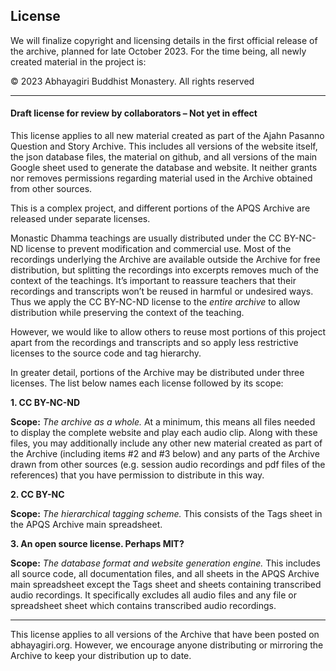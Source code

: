 ## License
We will finalize copyright and licensing details in the first official release of the archive, planned for late October 2023. For the time being, all newly created material in the project is:

© 2023 Abhayagiri Buddhist Monastery. All rights reserved

-----

#### Draft license for review by collaborators – Not yet in effect
This license applies to all new material created as part of the Ajahn Pasanno Question and Story Archive. This includes all versions of the website itself, the json database files, the material on github, and all versions of the main Google sheet used to generate the database and website. It neither grants nor removes permissions regarding material used in the Archive obtained from other sources.

This is a complex project, and different portions of the APQS Archive are released under separate licenses.

Monastic Dhamma teachings are usually distributed under the CC BY-NC-ND license to prevent modification and commercial use. Most of the recordings underlying the Archive are available outside the Archive for free distribution, but splitting the recordings into excerpts removes much of the context of the teachings. It’s important to reassure teachers that their recordings and transcripts won’t be reused in harmful or undesired ways. Thus we apply the CC BY-NC-ND license to the _entire archive_ to allow distribution while preserving the context of the teaching.

However, we would like to allow others to reuse most portions of this project apart from the recordings and transcripts and so apply less restrictive licenses to the source code and tag hierarchy.

In greater detail, portions of the Archive may be distributed under three licenses. The list below names each license followed by its scope:

__1. CC BY-NC-ND__

__Scope:__ _The archive as a whole._ At a minimum, this means all files needed to display the complete website and play each audio clip. Along with these files, you may additionally include any other new material created as part of the Archive (including items #2 and #3 below) and any parts of the Archive drawn from other sources (e.g. session audio recordings and pdf files of the references) that you have permission to distribute in this way. 

__2. CC BY-NC__

__Scope:__ _The hierarchical tagging scheme._ This consists of the Tags sheet in the APQS Archive main spreadsheet.

__3. An open source license. Perhaps MIT?__

__Scope:__ _The database format and website generation engine._ This includes all source code, all documentation files, and all sheets in the APQS Archive main spreadsheet except the Tags sheet and sheets containing transcribed audio recordings. It specifically excludes all audio files and any file or spreadsheet sheet which contains transcribed audio recordings.

-----

This license applies to all versions of the Archive that have been posted on abhayagiri.org. However, we encourage anyone distributing or mirroring the Archive to keep your distribution up to date.
